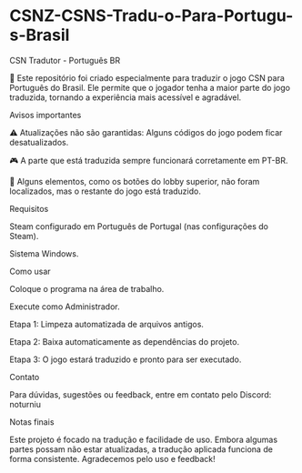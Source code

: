 # CSNZ-CSNS-Tradu-o-Para-Portugu-s-Brasil

CSN Tradutor - Português BR

🌙 Este repositório foi criado especialmente para traduzir o jogo CSN para Português do Brasil. Ele permite que o jogador tenha a maior parte do jogo traduzida, tornando a experiência mais acessível e agradável.

Avisos importantes

⚠️ Atualizações não são garantidas: Alguns códigos do jogo podem ficar desatualizados.

🎮 A parte que está traduzida sempre funcionará corretamente em PT-BR.

🔹 Alguns elementos, como os botões do lobby superior, não foram localizados, mas o restante do jogo está traduzido.

Requisitos

Steam configurado em Português de Portugal (nas configurações do Steam).

Sistema Windows.

Como usar

Coloque o programa na área de trabalho.

Execute como Administrador.

Etapa 1: Limpeza automatizada de arquivos antigos.

Etapa 2: Baixa automaticamente as dependências do projeto.

Etapa 3: O jogo estará traduzido e pronto para ser executado.

Contato

Para dúvidas, sugestões ou feedback, entre em contato pelo Discord:
noturniu

Notas finais

Este projeto é focado na tradução e facilidade de uso. Embora algumas partes possam não estar atualizadas, a tradução aplicada funciona de forma consistente. Agradecemos pelo uso e feedback!
